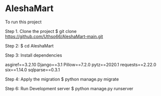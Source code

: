 # AleshaMart

To run this project

 
Step 1. Clone the project
    $ git clone https://github.com/Uthso66/AleshaMart-main.git
    
Step 2: $ cd AleshaMart    

Step 3: Install dependencies 

asgiref==3.2.10 
Django==3.1
 Pillow==7.2.0
pytz==2020.1 
requests==2.22.0
six==1.14.0 
sqlparse==0.3.1

  
Step 4: Apply the migration
    $ python manage.py migrate
    

Step 6: Run Development server
    $ python manage.py runserver




